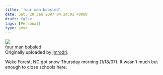 ```yaml
---
title: 'four man bobsled'
date: Sat, 20 Jan 2007 04:24:01 +0000
draft: false
tags: [Personal]
type: post
---
```


[![](http://farm1.static.flickr.com/84/363093774_538570a442_m.jpg)](http://www.flickr.com/photos/jmrodri/363093774/ "photo sharing")  
[four man bobsled](http://www.flickr.com/photos/jmrodri/363093774/)  
Originally uploaded by [jmrodri](http://www.flickr.com/people/jmrodri/).

Wake Forest, NC got snow Thursday morning (1/18/07). It wasn't much but enough to close schools here.